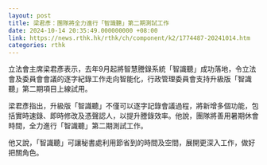 ```yaml
---
layout: post
title: 梁君彥：團隊將全力進行「智識聽」第二期測試工作
date: 2024-10-14 20:35:49.000000000 +08:00
link: https://news.rthk.hk/rthk/ch/component/k2/1774487-20241014.htm
categories: rthk
---
```


立法會主席梁君彥表示，去年9月起將智慧謄錄系統「智識聽」成功落地，令立法會及委員會會議的逐字紀錄工作走向智能化，行政管理委員會支持升級版「智識聽」第二期項目上線試用。

梁君彥指出，升級版「智識聽」不僅可以逐字記錄會議過程，將新增多個功能，包括實時速錄、即時修改及憑聲認人，以提升謄錄效率。他說，團隊將善用暑期休會時間，全力進行「智識聽」第二期測試工作。

他又說，「智識聽」可讓秘書處利用節省到的時間及空間，展開更深入工作，做好把關角色。
